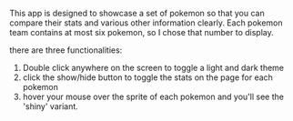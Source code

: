 This app is designed to showcase a set of pokemon so that you can compare their stats and various other information clearly. Each pokemon team contains at most six pokemon, so I chose that number to display.

there are three functionalities:

1. Double click anywhere on the screen to toggle a light and dark theme
2. click the show/hide button to toggle the stats on the page for each pokemon
3. hover your mouse over the sprite of each pokemon and you'll see the 'shiny' variant.
